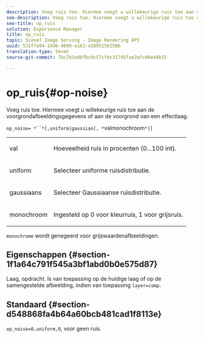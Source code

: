 ```yaml
---
description: Voeg ruis toe. Hiermee voegt u willekeurige ruis toe aan de voorgrondafbeeldingsgegevens of aan de voorgrond van een effectlaag.
seo-description: Voeg ruis toe. Hiermee voegt u willekeurige ruis toe aan de voorgrondafbeeldingsgegevens of aan de voorgrond van een effectlaag.
seo-title: op_ruis
solution: Experience Manager
title: op_ruis
topic: Scene7 Image Serving - Image Rendering API
uuid: 531f7a94-149b-4090-a163-a1895156250b
translation-type: tm+mt
source-git-commit: 7bc7b3a86fbcdc57cfdc31745fae3afc06e44b15

---
```



# op_ruis{#op-noise}

Voeg ruis toe. Hiermee voegt u willekeurige ruis toe aan de voorgrondafbeeldingsgegevens of aan de voorgrond van een effectlaag.

`op_noise= *``*[,uniform|gaussian[, *`valmonochroom`*]]`

<table id="table_40675464E5824D52BF392ECCE2DDC03C"> 
 <tbody> 
  <tr> 
   <td colname="col1"> <p><span class="codeph"> val</span> </p> </td> 
   <td colname="col2"> <p>Hoeveelheid ruis in procenten (0...100 int). </p> </td> 
  </tr> 
  <tr> 
   <td colname="col1"> <p><span class="codeph"> uniform</span> </p> </td> 
   <td colname="col2"> <p>Selecteer uniforme ruisdistributie. </p> </td> 
  </tr> 
  <tr> 
   <td colname="col1"> <p><span class="codeph"> gaussiaans</span> </p> </td> 
   <td colname="col2"> <p>Selecteer Gaussiaanse ruisdistributie. </p> </td> 
  </tr> 
  <tr> 
   <td colname="col1"> <p><span class="varname"> monochroom</span> </p> </td> 
   <td colname="col2"> <p>Ingesteld op 0 voor kleurruis, 1 voor grijsruis. </p> </td> 
  </tr> 
 </tbody> 
</table>

*`monochrome`* wordt genegeerd voor grijswaardenafbeeldingen.

## Eigenschappen {#section-1f1a64c791f545a3bf1abd0b0e575d87}

Laag, opdracht. Is van toepassing op de huidige laag of op de samengestelde afbeelding, indien van toepassing `layer=comp`.

## Standaard {#section-d548868fa4b64a60bcb481cad1f8113e}

`op_noise=0,uniform,0`, voor geen ruis.
